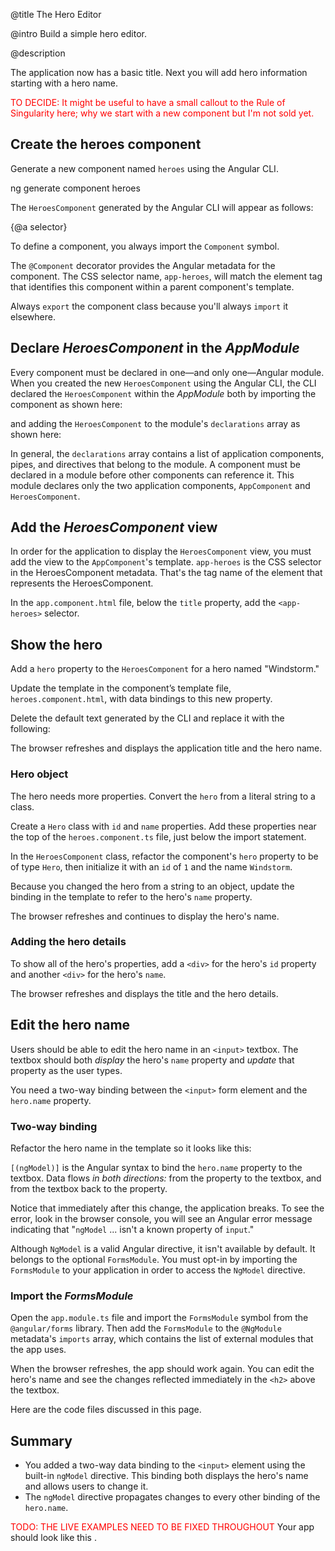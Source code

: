 
@title
The Hero Editor

@intro
Build a simple hero editor.

@description

The application now has a basic title.  Next you will add hero information starting with a hero name.

<font color="red">TO DECIDE:  It might be useful to have a small callout to the Rule of Singularity here; why we start with a new component but I'm not sold yet.</font>

## Create the heroes component
Generate a new component named `heroes` using the Angular CLI.

<code-example language="sh" class="code-shell">
  ng generate component heroes
</code-example>

The `HeroesComponent` generated by the Angular CLI will appear as follows:

<code-example path="toh-pt1/app/heroes.component.1.ts" region="initial-component" title="app/heroes/heroes.component.ts (initial version)" linenums="false">

</code-example>

{@a selector}

To define a component, you always import the `Component` symbol.

The `@Component` decorator provides the Angular metadata for the component.
The CSS selector name, `app-heroes`, will match the element tag
that identifies this component within a parent component's template.

Always `export` the component class because you'll always `import` it elsewhere.

## Declare _HeroesComponent_ in the _AppModule_
Every component must be declared in one&mdash;and only one&mdash;Angular module.  When you created the new `HeroesComponent` using the Angular CLI, the CLI declared the `HeroesComponent` within the _AppModule_ both by importing the component as shown here:

<code-example path="toh-pt1/app/app.module.1.ts" region="heroes-import" title="src/app/app.module.ts">

</code-example>

and adding the `HeroesComponent` to the module's `declarations` array as shown here:

<code-example path="toh-pt1/app/app.module.1.ts" region="declarations" title="src/app/app.module.ts" linenums="false">

</code-example>


In general, the `declarations` array contains a list of application components, pipes, and directives that belong to the module.
A component must be declared in a module before other components can reference it.
This module declares only the two application components, `AppComponent` and `HeroesComponent`.

## Add the _HeroesComponent_ view

In order for the application to display the `HeroesComponent` view, you must add the view to the `AppComponent`'s template.  `app-heroes` is the CSS selector in the HeroesComponent metadata. That's the tag name of the element that represents the HeroesComponent.

In the `app.component.html` file, below the `title` property, add the `<app-heroes>` selector.

<code-example path="toh-pt1/app/app.component.1.html" region="heroes-component" title="app.component.html (AppComponent template)" linenums="false">

</code-example>

## Show the hero
Add a `hero` property to the `HeroesComponent` for a hero named "Windstorm."

<code-example path="toh-pt1/app/heroes.component.1.ts" region="add-hero" title="heroes.component.ts (HeroesComponent class)" linenums="false">

</code-example>

Update the template in the component’s template file, `heroes.component.html`, with data bindings to this new property.  

Delete the default text generated by the CLI and replace it with the following:

<code-example path="toh-pt1/app/heroes.component.1.html" region="show-hero-1" title="heroes.component.html (HeroesComponent's template)" linenums="false">

</code-example>

The browser refreshes and displays the application title and the hero name.

### Hero object

The hero needs more properties.
Convert the `hero` from a literal string to a class.

Create a `Hero` class with `id` and `name` properties.
Add these properties near the top of the `heroes.component.ts` file, just below the import statement.

<code-example path="toh-pt1/src/app/heroes/heroes.component.ts" region="hero-class-1" title="src/app/heroes/heroes.component.ts (Hero class)" linenums="false">

</code-example>

In the `HeroesComponent` class, refactor the component's `hero` property to be of type `Hero`, then initialize it with an `id` of `1` and the name `Windstorm`.

<code-example path="toh-pt1/src/app/heroes/heroes.component.ts" region="hero-property-1" title="src/app/heroes/heroes.component.ts (hero property)" linenums="false">

</code-example>

Because you changed the hero from a string to an object,
update the binding in the template to refer to the hero's `name` property.

<code-example path="toh-pt1/app/heroes.component.1.html" region="show-hero-2" title="heroes.component.html (HeroesComponent's template)" linenums="false">

</code-example>

The browser refreshes and continues to display the hero's name.

### Adding the hero details

To show all of the hero's properties,
add a `<div>` for the hero's `id` property and another `<div>` for the hero's `name`.

<code-example path="toh-pt1/app/heroes.component.1.html" region="show-hero-3" title="heroes.component.html (HeroesComponent's template)" linenums="false">

</code-example>

The browser refreshes and displays the title and the hero details.


## Edit the hero name

Users should be able to edit the hero name in an `<input>` textbox.
The textbox should both _display_ the hero's `name` property
and _update_ that property as the user types.

You need a two-way binding between the `<input>` form element and the `hero.name` property.

### Two-way binding

Refactor the hero name in the template so it looks like this:

<code-example path="toh-pt1/app/heroes.component.1.html" region="name-input" title="src/app/heroes/heroes.component.html (HeroesComponent's template)" linenums="false">

</code-example>


`[(ngModel)]` is the Angular syntax to bind the `hero.name` property
to the textbox.
Data flows _in both directions:_ from the property to the textbox,
and from the textbox back to the property.

Notice that immediately after this change, the application breaks.
To see the error, look in the browser console, you will see an Angular error message indicating that
"`ngModel` ... isn't a known property of `input`."

Although `NgModel` is a valid Angular directive, it isn't available by default.
It belongs to the optional `FormsModule`.
You must opt-in by importing the `FormsModule` to your application in order to access the `NgModel` directive.

### Import the _FormsModule_

Open the `app.module.ts` file and import the `FormsModule` symbol from the `@angular/forms` library.
Then add the `FormsModule` to the `@NgModule` metadata's `imports` array, which contains the list
of external modules that the app uses.

<code-example path="toh-pt1/src/app/app.module.ts" title="app.module.ts (FormsModule import)">
</code-example>

When the browser refreshes, the app should work again.
You can edit the hero's name and see the changes reflected immediately in the `<h2>` above the textbox.


Here are the code files discussed in this page.

<code-tabs>

  <code-pane title="src/app/app.module.ts" path="toh-pt1/src/app/app.module.ts">
  </code-pane>

  <code-pane title="src/app/app.component.ts" path="toh-pt1/src/app/app.component.ts">
  </code-pane>

  <code-pane title="src/app/app.component.html" path="toh-pt1/src/app/app.component.html">
  </code-pane>

  <code-pane title="src/app/heroes/heroes.component.html" path="toh-pt1/src/app/heroes/heroes.component.html">
  </code-pane>

  <code-pane title="src/app/heroes/heroes.component.ts" path="toh-pt1/src/app/heroes/heroes.component.ts">
  </code-pane>

</code-tabs>

## Summary
 
* You added a two-way data binding to the `<input>` element
using the built-in `ngModel` directive. This binding both displays the hero's name and allows users to change it.
* The `ngModel` directive propagates changes to every other binding of the `hero.name`.

<font color="red">TODO:  THE LIVE EXAMPLES NEED TO BE FIXED THROUGHOUT  </font>
Your app should look like this <live-example></live-example>.

